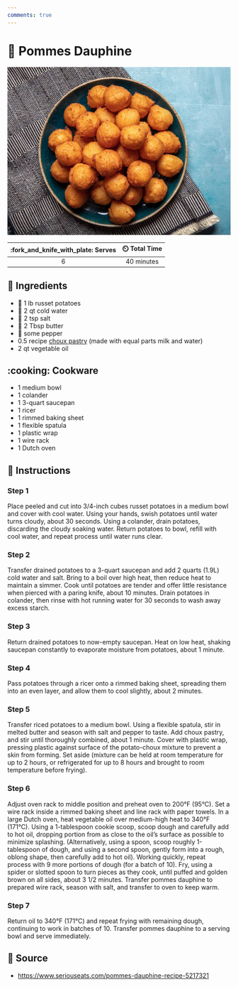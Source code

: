 ```yaml
---
comments: true
---
```

# :potato: Pommes Dauphine

![Pommes Dauphine](../assets/images/pommes-dauphine.jpg)

| :fork_and_knife_with_plate: Serves | :timer_clock: Total Time |
|:----------------------------------:|:-----------------------: |
| 6 | 40 minutes |

## :salt: Ingredients

- :potato: 1 lb russet potatoes
- :ice_cube: 2 qt cold water
- :salt: 2 tsp salt
- :butter: 2 Tbsp butter
- :salt: some pepper
- 0.5 recipe [choux pastry][1] (made with equal parts milk and water)
- 2 qt vegetable oil

## :cooking: Cookware

- 1 medium bowl
- 1 colander
- 1 3-quart saucepan
- 1 ricer
- 1 rimmed baking sheet
- 1 flexible spatula
- 1 plastic wrap
- 1 wire rack
- 1 Dutch oven

## :pencil: Instructions

### Step 1

Place peeled and cut into 3/4-inch cubes russet potatoes in a medium bowl and cover with cool water. Using your hands,
swish potatoes until water turns cloudy, about 30 seconds. Using a colander, drain potatoes, discarding the cloudy
soaking water. Return potatoes to bowl, refill with cool water, and repeat process until water runs clear.

### Step 2

Transfer drained potatoes to a 3-quart saucepan and add 2 quarts (1.9L) cold water and salt. Bring to a boil over high
heat, then reduce heat to maintain a simmer. Cook until potatoes are tender and offer little resistance when pierced
with a paring knife, about 10 minutes. Drain potatoes in colander, then rinse with hot running water for 30 seconds to
wash away excess starch.

### Step 3

Return drained potatoes to now-empty saucepan. Heat on low heat, shaking saucepan constantly to evaporate moisture from
potatoes, about 1 minute.

### Step 4

Pass potatoes through a ricer onto a rimmed baking sheet, spreading them into an even layer, and allow them to cool
slightly, about 2 minutes.

### Step 5

Transfer riced potatoes to a medium bowl. Using a flexible spatula, stir in melted butter and season with salt and
pepper to taste. Add choux pastry, and stir until thoroughly combined, about 1 minute. Cover with plastic wrap, pressing
plastic against surface of the potato-choux mixture to prevent a skin from forming. Set aside (mixture can be held at
room temperature for up to 2 hours, or refrigerated for up to 8 hours and brought to room temperature before frying).

### Step 6

Adjust oven rack to middle position and preheat oven to 200°F (95°C). Set a wire rack inside a rimmed baking sheet and
line rack with paper towels. In a large Dutch oven, heat vegetable oil over medium-high heat to 340°F (171°C). Using a
1-tablespoon cookie scoop, scoop dough and carefully add to hot oil, dropping portion from as close to the oil’s
surface as possible to minimize splashing. (Alternatively, using a spoon, scoop roughly 1-tablespoon of dough, and using
a second spoon, gently form into a rough, oblong shape, then carefully add to hot oil). Working quickly, repeat process
with 9 more portions of dough (for a batch of 10). Fry, using a spider or slotted spoon to turn pieces as they cook,
until puffed and golden brown on all sides, about 3 1/2 minutes. Transfer pommes dauphine to prepared wire rack, season
with salt, and transfer to oven to keep warm.

### Step 7

Return oil to 340°F (171°C) and repeat frying with remaining dough, continuing to work in batches of 10. Transfer
pommes dauphine to a serving bowl and serve immediately.

## :link: Source

- <https://www.seriouseats.com/pommes-dauphine-recipe-5217321>

[1]: <../ingredients/pastry-dough/pâte-à-choux.md>
